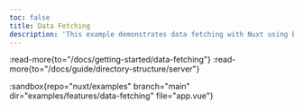 ```yaml
---
toc: false
title: Data Fetching
description: 'This example demonstrates data fetching with Nuxt using built-in composables and API routes.'
---
```


:read-more{to="/docs/getting-started/data-fetching"}
:read-more{to="/docs/guide/directory-structure/server"}

:sandbox{repo="nuxt/examples" branch="main" dir="examples/features/data-fetching" file="app.vue"}
